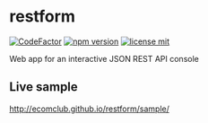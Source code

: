 # restform

[![CodeFactor](https://www.codefactor.io/repository/github/ecomclub/restform/badge)](https://www.codefactor.io/repository/github/ecomclub/restform)
[![npm version](https://img.shields.io/npm/v/jquery-restform.svg)](https://www.npmjs.org/jquery-restform)
[![license mit](https://img.shields.io/badge/License-MIT-yellow.svg)](https://opensource.org/licenses/MIT)

Web app for an interactive JSON REST API console

## Live sample
http://ecomclub.github.io/restform/sample/
